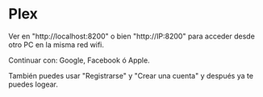 # Plex

Ver en "http://localhost:8200" o bien "http://IP:8200" para acceder desde otro PC en la misma red wifi. 

Continuar con: Google, Facebook ó Apple.

También puedes usar "Registrarse" y "Crear una cuenta" y después ya te puedes logear.



